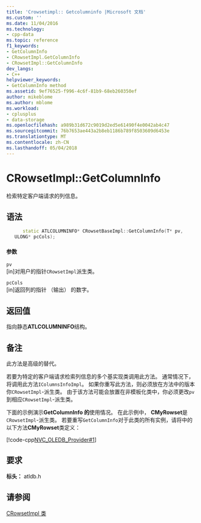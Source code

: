 ```yaml
---
title: 'Crowsetimpl:: Getcolumninfo |Microsoft 文档'
ms.custom: ''
ms.date: 11/04/2016
ms.technology:
- cpp-data
ms.topic: reference
f1_keywords:
- GetColumnInfo
- CRowsetImpl.GetColumnInfo
- CRowsetImpl::GetColumnInfo
dev_langs:
- C++
helpviewer_keywords:
- GetColumnInfo method
ms.assetid: 9ef76525-f996-4c6f-81b9-68eb260350ef
author: mikeblome
ms.author: mblome
ms.workload:
- cplusplus
- data-storage
ms.openlocfilehash: a989b31d672c9019d2ed5e61490f4e0042ab4c47
ms.sourcegitcommit: 76b7653ae443a2b8eb1186b789f8503609d6453e
ms.translationtype: MT
ms.contentlocale: zh-CN
ms.lasthandoff: 05/04/2018
---
```

# <a name="crowsetimplgetcolumninfo"></a>CRowsetImpl::GetColumnInfo
检索特定客户端请求的列信息。  
  
## <a name="syntax"></a>语法  
  
```cpp
      static ATLCOLUMNINFO* CRowsetBaseImpl::GetColumnInfo(T* pv,  
   ULONG* pcCols);  
```  
  
#### <a name="parameters"></a>参数  
 `pv`  
 [in]对用户的指针`CRowsetImpl`派生类。  
  
 `pcCols`  
 [in]返回列的指针 （输出） 的数字。  
  
## <a name="return-value"></a>返回值  
 指向静态**ATLCOLUMNINFO**结构。  
  
## <a name="remarks"></a>备注  
 此方法是高级的替代。  
  
 若要为特定的客户端请求检索列信息的多个基实现类调用此方法。 通常情况下，将调用此方法`IColumnsInfoImpl`。 如果你重写此方法，则必须放在方法中的版本你`CRowsetImpl`-派生类。 由于该方法可能会放置在非模板化类中，你必须更改`pv`到相应`CRowsetImpl`-派生类。  
  
 下面的示例演示**GetColumnInfo 的**使用情况。 在此示例中， **CMyRowset**是`CRowsetImpl`-派生类。 若要重写`GetColumnInfo`对于此类的所有实例，请将中的以下方法**CMyRowset**类定义：  
  
 [!code-cpp[NVC_OLEDB_Provider#1](../../data/oledb/codesnippet/cpp/crowsetimpl-getcolumninfo_1.h)]  
  
## <a name="requirements"></a>要求  
 **标头：** atldb.h  
  
## <a name="see-also"></a>请参阅  
 [CRowsetImpl 类](../../data/oledb/crowsetimpl-class.md)